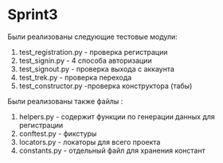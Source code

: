 
# Sprint3
Были реализованы следующие тестовые модули:

 1) test_registration.py - проверка регистрации
 2) test_signin.py - 4 способа авторизации
 3) test_signout.py - проверка выхода с аккаунта 
 4) test_trek.py - проверка перехода
 5) test_constructor.py -проверка конструктора (табы)


 Были реализованы также файлы :
 1) helpers.py - содержит функции по генерации данных для регистрации
 2) conftest.py - фикстуры 
 3) locators.py - локаторы для всего проекта
 4) constants.py - отдельный файл для хранения констант 
